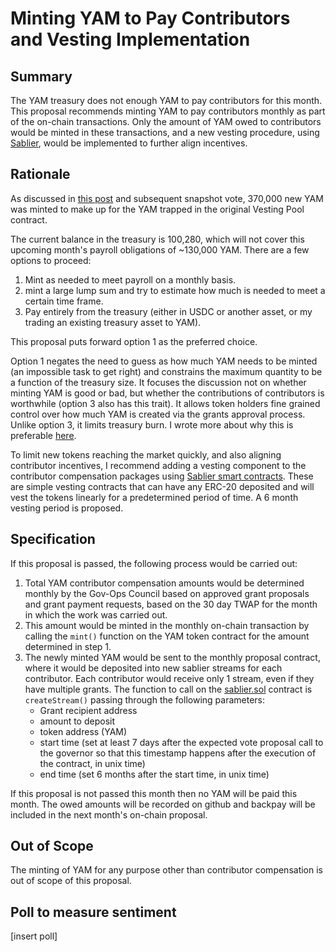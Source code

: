 # Minting YAM to Pay Contributors and Vesting Implementation

## Summary

The YAM treasury does not enough YAM to pay contributors for this month. This proposal recommends minting YAM to pay contributors monthly as part of the on-chain transactions. Only the amount of YAM owed to contributors would be minted in these transactions, and a new vesting procedure, using [Sablier](https://sablier.finance/), would be implemented to further align incentives.

## Rationale

As discussed in [this post](https://forum.yam.finance/t/yip-107-vesting-pool-sunset-migration-and-mint/1631) and subsequent snapshot vote, 370,000 new YAM was minted to make up for the YAM trapped in the original Vesting Pool contract. 

The current balance in the treasury is 100,280, which will not cover this upcoming month's payroll obligations of ~130,000 YAM. There are a few options to proceed:

1. Mint as needed to meet payroll on a monthly basis.
2. mint a large lump sum and try to estimate how much is needed to meet a certain time frame.
3. Pay entirely from the treasury (either in USDC or another asset, or my trading an existing treasury asset to YAM).

This proposal puts forward option 1 as the preferred choice. 

Option 1 negates the need to guess as how much YAM needs to be minted (an impossible task to get right) and constrains the maximum quantity to be a function of the treasury size. It focuses the discussion not on whether minting YAM is good or bad, but whether the contributions of contributors is worthwhile (option 3 also has this trait). It allows token holders fine grained control over how much YAM is created via the grants approval process. Unlike option 3, it limits treasury burn. I wrote more about why this is preferable [here](https://forum.yam.finance/t/the-dao-must-mint-more-yam/1680#contributor-compensation-3).

To limit new tokens reaching the market quickly, and also aligning contributor incentives, I recommend adding a vesting component to the contributor compensation packages using [Sablier smart contracts](https://sablier.finance/). These are simple vesting contracts that can have any ERC-20 deposited and will vest the tokens linearly for a predetermined period of time. A 6 month vesting period is proposed.

## Specification

If this proposal is passed, the following process would be carried out:

1. Total YAM contributor compensation amounts would be determined monthly by the Gov-Ops Council based on approved grant proposals and grant payment requests, based on the 30 day TWAP for the month in which the work was carried out. 
2. This amount would be minted in the monthly on-chain transaction by calling the `mint()` function on the YAM token contract for the amount determined in step 1.
3. The newly minted YAM would be sent to the monthly proposal contract, where it would be deposited into new sablier streams for each contributor. Each contributor would receive only 1 stream, even if they have multiple grants. The function to call on the [sablier.sol](https://github.com/sablierhq/sablier/blob/6ccec84f5d61c64dd981aa28b5c831fe491f90ab/packages/protocol/contracts/Sablier.sol#L179) contract is `createStream()` passing through the following parameters:
   - Grant recipient address
   - amount to deposit
   - token address (YAM)
   - start time (set at least 7 days after the expected vote proposal call to the governor so that this timestamp happens after the execution of the contract, in unix time) 
   - end time (set 6 months after the start time, in unix time)

If this proposal is not passed this month then no YAM will be paid this month. The owed amounts will be recorded on github and backpay will be included in the next month's on-chain proposal.

## Out of Scope

The minting of YAM for any purpose other than contributor compensation is out of scope of this proposal.

## Poll to measure sentiment

[insert poll]